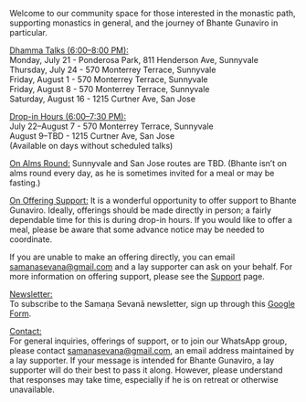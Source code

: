 Welcome to our community space for those interested in the monastic path, supporting monastics in general, and the journey of Bhante Gunaviro in particular.

<u>Dhamma Talks (6:00–8:00 PM):</u>  
Monday, July 21 - Ponderosa Park, 811 Henderson Ave, Sunnyvale  
Thursday, July 24 - 570 Monterrey Terrace, Sunnyvale  
Friday, August 1 - 570 Monterrey Terrace, Sunnyvale  
Friday, August 8 - 570 Monterrey Terrace, Sunnyvale  
Saturday, August 16 - 1215 Curtner Ave, San Jose

<u>Drop-in Hours (6:00–7:30 PM):</u>  
July 22–August 7 - 570 Monterrey Terrace, Sunnyvale  
August 9–TBD - 1215 Curtner Ave, San Jose  
(Available on days without scheduled talks)

<u>On Alms Round:</u>
Sunnyvale and San Jose routes are TBD.
(Bhante isn’t on alms round every day, as he is sometimes invited for a meal or may be fasting.)

<u>On Offering Support:</u>
It is a wonderful opportunity to offer support to Bhante Gunaviro. Ideally, offerings should be made directly in person; a fairly dependable time for this is during drop-in hours. If you would like to offer a meal, please be aware that some advance notice may be needed to coordinate.

If you are unable to make an offering directly, you can email samanasevana@gmail.com and a lay supporter can ask on your behalf. For more information on offering support, please see the [Support](/support) page.

<u>Newsletter:</u>  
To subscribe to the Samaṇa Sevanā newsletter, sign up through this [Google Form](https://forms.gle/NkBQv5JfWmNcXNnZA).

<u>Contact:</u>  
For general inquiries, offerings of support, or to join our WhatsApp group, please contact [samanasevana@gmail.com](mailto:samanasevana@gmail.com), an email address maintained by a lay supporter. If your message is intended for Bhante Gunaviro, a lay supporter will do their best to pass it along. However, please understand that responses may take time, especially if he is on retreat or otherwise unavailable.
